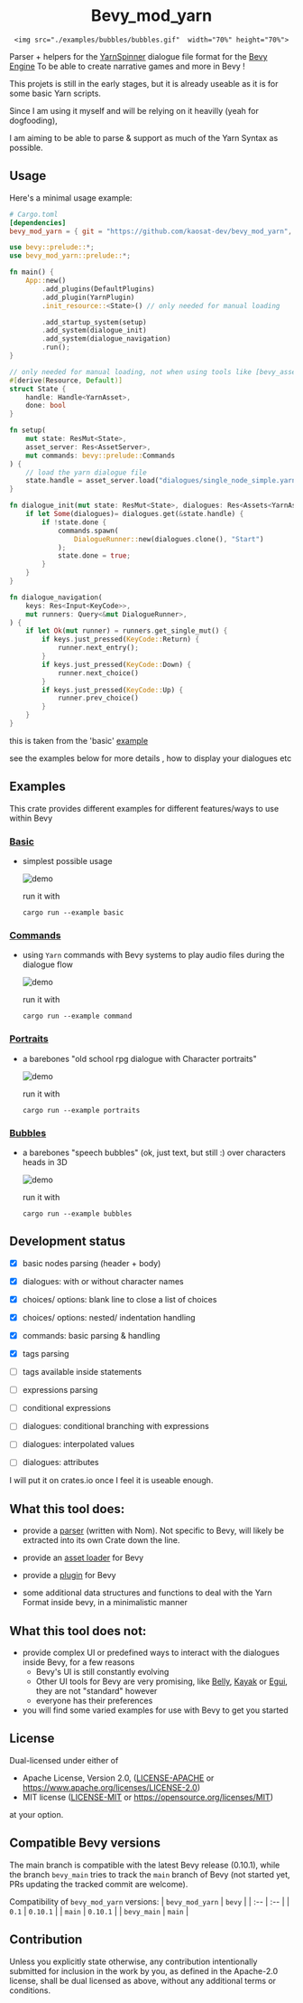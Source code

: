 <div align="center">
    <h1>
        Bevy_mod_yarn
    </h1>

    <img src="./examples/bubbles/bubbles.gif"  width="70%" height="70%">
</div>

Parser + helpers for the [YarnSpinner](https://github.com/YarnSpinnerTool/YarnSpinner) dialogue file format for the [Bevy Engine](https://github.com/bevyengine/bevy)
To be able to create narrative games and more in Bevy !


This projets is still in the early stages, but it is already useable as it is for some basic Yarn scripts.

Since I am using it myself and will be relying on it heavilly (yeah for dogfooding), 

I am aiming to be able to parse & support as much of the Yarn Syntax as possible.


## Usage

Here's a minimal usage example:

```toml
# Cargo.toml
[dependencies]
bevy_mod_yarn = { git = "https://github.com/kaosat-dev/bevy_mod_yarn", branch = "main" }
```

```rust no_run
use bevy::prelude::*;
use bevy_mod_yarn::prelude::*;

fn main() {
    App::new()
        .add_plugins(DefaultPlugins)
        .add_plugin(YarnPlugin)
        .init_resource::<State>() // only needed for manual loading

        .add_startup_system(setup)
        .add_system(dialogue_init)
        .add_system(dialogue_navigation)
        .run();
}

// only needed for manual loading, not when using tools like [bevy_asset_loader](https://github.com/NiklasEi/bevy_asset_loader)
#[derive(Resource, Default)]
struct State {
    handle: Handle<YarnAsset>,
    done: bool
}

fn setup(
    mut state: ResMut<State>, 
    asset_server: Res<AssetServer>, 
    mut commands: bevy::prelude::Commands
) {
    // load the yarn dialogue file
    state.handle = asset_server.load("dialogues/single_node_simple.yarn");
}

fn dialogue_init(mut state: ResMut<State>, dialogues: Res<Assets<YarnAsset>>, mut commands: bevy::prelude::Commands) {
    if let Some(dialogues)= dialogues.get(&state.handle) {
        if !state.done {
            commands.spawn(
                DialogueRunner::new(dialogues.clone(), "Start")
            );
            state.done = true;
        }
    }
}

fn dialogue_navigation(
    keys: Res<Input<KeyCode>>,
    mut runners: Query<&mut DialogueRunner>,
) {
    if let Ok(mut runner) = runners.get_single_mut() {
        if keys.just_pressed(KeyCode::Return) {
            runner.next_entry();
        }
        if keys.just_pressed(KeyCode::Down) {
            runner.next_choice()
        }
        if keys.just_pressed(KeyCode::Up) {
            runner.prev_choice()
        }
    }
}

```
this is taken from the 'basic' [example](./examples//basic/basic.rs)

see the examples below for more details , how to display your dialogues etc

## Examples

This crate provides different examples for different features/ways to use within Bevy

### [Basic](./examples/basic)

- simplest possible usage

    ![demo](./examples/basic/basic.png)

    run it with 
    
    ```cargo run --example basic```

### [Commands](./examples/commands)

- using `Yarn` commands with Bevy systems to play audio files during the dialogue flow

    ![demo](./examples/basic/commands.png)

    run it with 
    
    ```cargo run --example command```

### [Portraits](./examples/portraits)

- a barebones "old school rpg dialogue with Character portraits" 

    ![demo](./examples/portraits/portraits.gif)

    run it with 
    
    ```cargo run --example portraits```

### [Bubbles](./examples/bubbles)

- a barebones "speech bubbles" (ok, just text, but still :) over characters heads in 3D 

    ![demo](./examples/bubbles/bubbles.gif)

    run it with 
    
    ```cargo run --example bubbles```

## Development status

- [x] basic nodes parsing (header + body)
- [x] dialogues: with or without character names
- [x] choices/ options: blank line to close a list of choices
- [x] choices/ options: nested/ indentation handling 
- [x] commands: basic parsing & handling
- [x] tags parsing
- [ ] tags available inside statements 
- [ ] expressions parsing
- [ ] conditional expressions
- [ ] dialogues: conditional branching with expressions
- [ ] dialogues: interpolated values
- [ ] dialogues: attributes


I will put it on crates.io once I feel it is useable enough.

## What this tool does:

- provide a [parser](./src/parser/) (written with Nom). Not specific to Bevy, will likely be extracted into its own Crate down the line.
- provide an [asset loader](./src/yarn_loader.rs) for Bevy
- provide a [plugin](./src/lib.rs) for Bevy

- some additional data structures and functions to deal with the Yarn Format inside bevy, in a minimalistic manner

## What this tool does not:

- provide complex UI or predefined ways to interact with the dialogues inside Bevy, for a few reasons
    * Bevy's UI is still constantly evolving
    * Other UI tools for Bevy are very promising, like [Belly](https://github.com/jkb0o/belly), [Kayak](https://github.com/StarArawn/kayak_ui) or [Egui](https://github.com/mvlabat/bevy_egui), they are not "standard" however
    * everyone has their preferences
- you will find some varied examples for use with Bevy to get you started 

## License

Dual-licensed under either of

- Apache License, Version 2.0, ([LICENSE-APACHE](/LICENSE_APACHE) or https://www.apache.org/licenses/LICENSE-2.0)
- MIT license ([LICENSE-MIT](/LICENSE_MIT) or https://opensource.org/licenses/MIT)

at your option.


## Compatible Bevy versions

The main branch is compatible with the latest Bevy release (0.10.1), while the branch `bevy_main` tries to track the `main` branch of Bevy (not started yet, PRs updating the tracked commit are welcome).

Compatibility of `bevy_mod_yarn` versions:
| `bevy_mod_yarn`     | `bevy` |
| :--                 |  :--   |
| `0.1`               | `0.10.1` |
| `main`              | `0.10.1` |
| `bevy_main`         | `main` |


## Contribution

Unless you explicitly state otherwise, any contribution intentionally submitted
for inclusion in the work by you, as defined in the Apache-2.0 license, shall be dual licensed as above, without any
additional terms or conditions.



[bevy]: https://bevyengine.org/